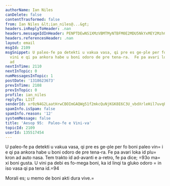 ```yaml
---
authorName: Ian Niles
canDelete: false
contentTrasformed: false
from: Ian Niles &lt;ian_niles@...&gt;
headers.inReplyToHeader: .nan
headers.messageIdInHeader: PENPTDEwNS1XMzVBMTMyNTBFM0E2MDU5NkYxMEY2MzhCRTEwQHBoeC5nYmw+
headers.referencesHeader: .nan
layout: email
msgId: 2109
msgSnippet: U paleo-fe pa detekti u vakua vasa, qi pre es ge-ple per fo boni paleo
  vini e qi pa ankora habe u boni odoro de pre tena-ra.  Fe pa avari loka id plu kron
  ad
nextInTime: 2110
nextInTopic: 0
numMessagesInTopic: 1
postDate: '1318623673'
prevInTime: 2108
prevInTopic: 0
profile: ian_niles
replyTo: LIST
senderId: xr0zN4G2LaatHrwCBOImGAQWg51f2mkcQuNjKGK8E6C3U_vbdXrleHil7uvqPVvZtn9WD3W48pu-Qp63BiNjgw_Ojha9IuD8
spamInfo.isSpam: false
spamInfo.reason: '12'
systemMessage: false
title: 'Aesop 95:  Paleo-fe e Vini-va'
topicId: 2109
userId: 135517454
---
```



U paleo-fe pa detekti u vakua vasa, qi pre es ge-ple per fo boni paleo vin=
i e qi pa ankora habe u boni odoro de pre tena-ra.  Fe pa avari loka id plu=
 kron ad auto nasa.  Tem trakto id ad-avanti e a-retro, fe pa dice; =93o ma=
xi boni gusta.  U vini pa debi es fo-mega boni, ka id linqi ta gluko odoro =
in iso vasa qi pa tena id.=94

 

Morali es; u memo de boni akti dura vive.=
 		 	   		  
